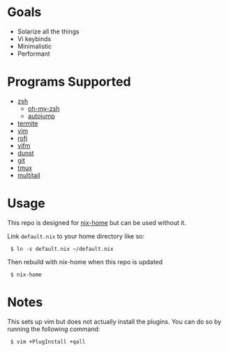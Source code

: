 # Goals

* Solarize all the things
* Vi keybinds
* Minimalistic
* Performant

# Programs Supported

* [zsh](https://www.zsh.org)
	* [oh-my-zsh](https://github.com/robbyrussell/oh-my-zsh)
	* [autojump](http://wiki.github.com/joelthelion/autojump)
* [termite](https://github.com/thestinger/termite/)
* [vim](http://www.vim.org/)
* [rofi](https://davedavenport.github.io/rofi)
* [vifm](http://vifm.info/)
* [dunst](http://www.knopwob.org/dunst/)
* [git](http://git-scm.com/)
* [tmux](http://tmux.github.io/)
* [multitail](http://www.vanheusden.com/multitail/)

# Usage

This repo is designed for [nix-home](https://github.com/sheenobu/nix-home) but can be used without it.

Link `default.nix` to your home directory like so:

```
 $ ln -s default.nix ~/default.nix
```

Then rebuild with nix-home when this repo is updated

```
 $ nix-home
```

# Notes

This sets up vim but does not actually install the plugins. You can do so by running the following command:

```
 $ vim +PlugInstall +qall
```
